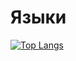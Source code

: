 # Языки
[![Top Langs](https://github-readme-stats.vercel.app/api/top-langs/?username=anuraghazra&layout=compact)](https://github.com/kira134)
